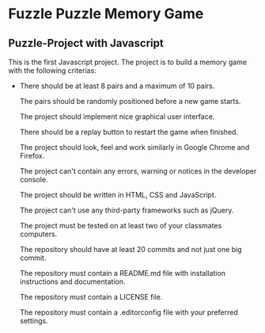 # Fuzzle Puzzle Memory Game

## Puzzle-Project with Javascript
<p>This is the first Javascript project. The project is to build a memory game with the following criterias:<p>
<ul>
<li>
There should be at least 8 pairs and a maximum of 10 pairs.<br>

The pairs should be randomly positioned before a new game starts.<br>

The project should implement nice graphical user interface.<br>

There should be a replay button to restart the game when finished.<br>

The project should look, feel and work similarly in Google Chrome and Firefox.<br>

The project can't contain any errors, warning or notices in the developer console.<br>

The project should be written in HTML, CSS and JavaScript.<br>

The project can't use any third-party frameworks such as jQuery.<br>

The project must be tested on at least two of your classmates computers.<br>

The repository should have at least 20 commits and not just one big commit.<br>

The repository must contain a README.md file with installation instructions and documentation.<br>

The repository must contain a LICENSE file.<br>

The repository must contain a .editorconfig file with your preferred settings.<br>
</li>
</ul>

